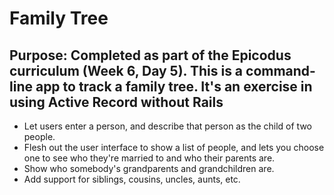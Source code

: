 Family Tree
===========

Purpose: Completed as part of the Epicodus curriculum (Week 6, Day 5). 
This is a command-line app to track a family tree. It's an exercise in using Active Record without Rails
-------------------

* Let users enter a person, and describe that person as the child of two people.
* Flesh out the user interface to show a list of people, and lets you choose one to see who they're married to and who their parents are.
* Show who somebody's grandparents and grandchildren are.
* Add support for siblings, cousins, uncles, aunts, etc.



